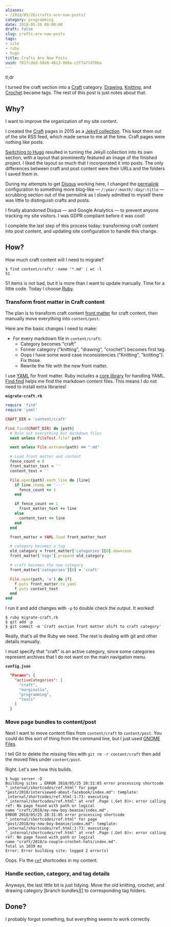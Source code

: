```yaml
---
aliases:
- /2018/05/26/crafts-are-now-posts/
category: programming
date: 2018-05-26 00:00:00
draft: false
slug: crafts-are-now-posts
tags:
- site
- ruby
- hugo
title: Crafts Are Now Posts
uuid: 781fcded-58e0-4813-988a-c5f7a77d70ba
---
```


[Craft]: /tag/craft
[Drawing]: /tag/drawing
[Knitting]: /tag/knitting
[Crochet]: /tag/crochet

<aside class="admonition tldr">
<p class="admonition-title">tl;dr</p>

I turned the craft section into a [Craft][] category. [Drawing][], [Knitting][], and [Crochet][]
became tags. The rest of this post is just notes about that.

</aside>

<!--more-->

## Why?

I want to improve the organization of my site content.

I created the [Craft][] pages in 2015 as a [Jekyll collection][]. This kept them out of the site RSS feed,
which made sense to me at the time. Craft pages were nothing like posts.

[Switching to Hugo][] resulted in turning the Jekyll collection into its own section, with a layout that
prominently featured an image of the finished project. I liked the layout so much that I incorporated
it into posts. The only differences between craft and post content were their URLs and the folders I saved them
in.

During my attempts to get [Disqus][] working here, I changed the [permalink][] configuration to something more
blog-like — `/:year/:month/:day/:title` — scrubbing section out of the permalink as I slowly admitted to
myself there was little to distinguish crafts and posts.

<aside class="admonition">

I finally abandoned Disqus — and Google Analytics — to prevent anyone tracking my site visitors.
I was GDPR compliant before it was cool!

</aside>

I complete the last step of this process today: transforming craft content into post content, and updating
site configuration to handle this change.

[Craft]: /categories/craft
[Jekyll collection]: /post/2015/07/making-a-jekyll-collection
[Switching to Hugo]: /post/2015/09/next-hugo
[Disqus]: /tag/disqus
[permalink]: http://gohugo.io/content-management/urls/#permalinks

## How?

How much craft content will I need to migrate?

    $ find content/craft/ -name '*.md' | wc -l
    51

51 items is not bad, but it is more than I want to update manually. Time for a little code. Today I choose [Ruby][].

[Ruby]: /tag/ruby

### Transform front matter in Craft content

The plan is to transform craft content [front matter][] for craft content, then manually move everything into
`content/post`.

Here are the basic changes I need to make:

* For every markdown file in `content/craft`:
  * Category becomes "craft"
  * Former category ("knitting", "drawing", "crochet") becomes first tag.
  * Oops I have some word case inconsistencies ("Knitting", "knitting"). Fix those.
  * Rewrite the file with the new front matter.

I use [YAML][] for front matter. Ruby includes a [core library][] for handling YAML. [Find.find][] helps me
find the markdown content files. This means I do not need to install extra libraries!

[YAML]: http://yaml.org/
[front matter]: http://gohugo.io/content-management/front-matter/
[core library]: http://ruby-doc.org/stdlib-2.5.1/libdoc/yaml/rdoc/YAML.html
[Find.find]: http://ruby-doc.org/stdlib-2.5.1/libdoc/find/rdoc/Find.html#method-c-find

**`migrate-craft.rb`**

``` ruby
require 'find'
require 'yaml'

CRAFT_DIR = 'content/craft'

Find.find(CRAFT_DIR) do |path|
  # Rule out everything but markdown files
  next unless FileTest.file? path

  next unless File.extname(path) == ".md"

  # Load front matter and content
  fence_count = 0
  front_matter_text = ''
  content_text = ''

  File.open(path).each_line do |line|
    if line.chomp == '---'
      fence_count += 1
    end

    if fence_count == 1
      front_matter_text += line
    else
      content_text += line
    end
  end

  front_matter = YAML.load front_matter_text

  # category becomes a tag
  old_category = front_matter['categories'][0].downcase
  front_matter['tags'].prepend old_category

  # craft becomes the new category
  front_matter['categories'][0] = 'craft'

  File.open(path, 'w') do |f|
    f.puts front_matter.to_yaml
    f.puts content_text
  end
end
```

I run it and add changes with `-p` to double check the output. It worked!

    $ ruby migrate-craft.rb
    $ git add -p
    $ git commit -m 'Craft section front matter shift to craft category'

Really, that's all the Ruby we need. The rest is dealing with git and other details manually.

I must specify that "craft" is an active category, since some categories represent archives that I do not want
on the main navigation menu.

**`config.json`**

``` json
  "Params": {
    "activeCategories": [
      "craft",
      "marginalia",
      "programming",
      "tools"
    ]
  }
```

### Move page bundles to content/post

Next I want to move content files from `content/craft` to `content/post`. You could do this sort of thing from
the command line, but I just used [GNOME Files][].

[GNOME Files]: https://wiki.gnome.org/Apps/Files

I tell Git to delete the missing files with `git rm -r content/craft` then add the moved files under `content/post`.

Right. Let's see how this builds.

    $ hugo server -D
    Building sites … ERROR 2018/05/25 20:31:05 error processing shortcode "_internal/shortcodes/ref.html" for page
    "post/2018/interviewed-about-facebook/index.md": template: _internal/shortcodes/ref.html:1:73: executing
    "_internal/shortcodes/ref.html" at <ref .Page (.Get 0)>: error calling ref: No page found with path or logical
    name "craft/2018/my-new-boy-beanie/index.md".
    ERROR 2018/05/25 20:31:05 error processing shortcode "_internal/shortcodes/ref.html" for page
    "post/2018/my-new-boy-beanie/index.md": template: _internal/shortcodes/ref.html:1:73: executing
    "_internal/shortcodes/ref.html" at <ref .Page (.Get 0)>: error calling ref: No page found with path or logical
    name "craft/2018/a-couple-crochet-hats/index.md".
    Total in 1039 ms
    Error: Error building site: logged 2 error(s)

Oops. Fix the [`ref`][] shortcodes in my content.

[`ref`]: http://gohugo.io/content-management/shortcodes/#ref-and-relref

### Handle section, category, and tag details

Anyways, the last little bit is just tidying. Move the old knitting, crochet, and drawing category [branch
bundles][] to corresponding tag folders.

## Done?

I probably forgot something, but everything seems to work correctly.
